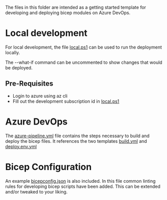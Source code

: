 The files in this folder are intended as a getting started template for developing and deploying bicep modules on Azure DevOps.

# Local development

For local development, the file [local.ps1](./deploy/local.ps1) can be used to run the deployment locally.

The --what-if command can be uncommented to show changes that would be deployed.

## Pre-Requisites

- Login to azure using az cli
- Fill out the development subscription id in [local.ps1](./deploy/local.ps1)

# Azure DevOps

The [azure-pipeline.yml](azure-pipeline.yml) file contains the steps necessary to build and deploy the bicep files. It references the two templates [build.yml](./deploy/templates/build.yml) and [deploy.env.yml](./deploy/templates/deploy.env.yml)

# Bicep Configuration

An example [bicepconfig.json](bicepconfig.json) is also included. In this file common linting rules for developing bicep scripts have been added. This can be extended and/or tweaked to your liking.